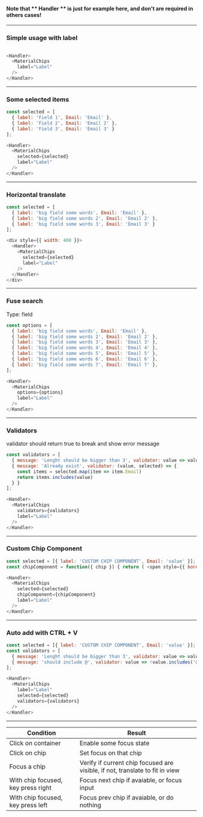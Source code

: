####  Note that ** Handler ** is just for example here, and don't are required in others cases!
------

### Simple usage with label

```js

<Handler>
  <MaterialChips
    label="Label"
  />
</Handler>


```
------

### Some selected items

```js
const selected = [
  { label: 'Field 1', Email: 'Email' },
  { label: 'Field 2', Email: 'Email 2' },
  { label: 'Field 3', Email: 'Email 3' }
];

<Handler>
  <MaterialChips
    selected={selected}
    label="Label"
  />
</Handler>


```
------


### Horizontal translate

```js
const selected = [
  { label: 'big field some words', Email: 'Email' },
  { label: 'big field some words 2', Email: 'Email 2' },
  { label: 'big field some words 3', Email: 'Email 3' }
];

<div style={{ width: 400 }}>
  <Handler>
    <MaterialChips
      selected={selected}
      label="Label"
    />
  </Handler>
</div>
```
------

### Fuse search
Type: field

```js
const options = [
  { label: 'big field some words', Email: 'Email' },
  { label: 'big field some words 2', Email: 'Email 2' },
  { label: 'big field some words 3', Email: 'Email 3' },
  { label: 'big field some words 4', Email: 'Email 4' },
  { label: 'big field some words 5', Email: 'Email 5' },
  { label: 'big field some words 6', Email: 'Email 6' },
  { label: 'big field some words 7', Email: 'Email 7' },
];

<Handler>
  <MaterialChips
    options={options}
    label="Label"
  />
</Handler>
```
------

### Validators
validator should return true to break and show error message

```js
const validators = [
  { message: 'Lenght should be bigger than 3', validator: value => value.length < 3 },
  { message: 'Already exist', validator: (value, selected) => {
    const items = selected.map(item => item.Email)
    return items.includes(value)
  } }
];

<Handler>
  <MaterialChips
    validators={validators}
    label="Label"
  />
</Handler>

```
------

### Custom Chip Component

```js
const selected = [{ label: 'CUSTOM CHIP COMPONENT', Email: 'value' }];
const chipComponent = function({ chip }) { return ( <span style={{ border: '1px solid red' }}>{chip.label}</span> )};

<Handler>
  <MaterialChips
    selected={selected}
    chipComponent={chipComponent}
    label="Label"
  />
</Handler>

```
------

### Auto add with CTRL + V

```js
const selected = [{ label: 'CUSTOM CHIP COMPONENT', Email: 'value' }];
const validators = [
  { message: 'Lenght should be bigger than 3', validator: value => value.length <= 3 },
  { message: 'should include @', validator: value => !value.includes('@') }
];

<Handler>
  <MaterialChips
    label="Label"
    selected={selected}
    validators={validators}
  />
</Handler>

```
------

| Condition | Result |
| ------------- |-------------|
| Click on container | Enable some focus state |
| Click on chip | Set focus on that chip |
| Focus a chip | Verify if current chip focused are visible, if not, translate to fit in view |
| With chip focused, key press right | Focus next chip if avaiable, or focus input |
| With chip focused, key press left | Focus prev chip if avaiable, or do nothing |